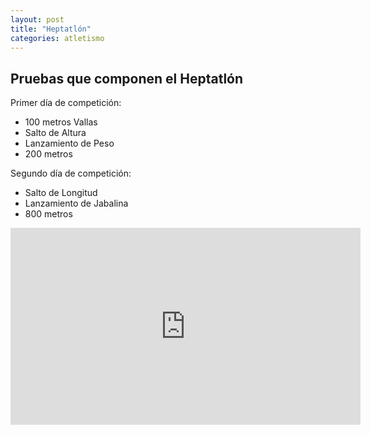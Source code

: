 ```yaml
---
layout: post
title: "Heptatlón"
categories: atletismo
---
```


## Pruebas que componen el Heptatlón

Primer día de competición:

- 100 metros Vallas
- Salto de Altura
- Lanzamiento de Peso
- 200 metros

Segundo día de competición:

- Salto de Longitud
- Lanzamiento de Jabalina
- 800 metros

<iframe width="560" height="315" src="https://www.youtube.com/embed/G-rEnjNWnMg" frameborder="0" allow="accelerometer; autoplay; encrypted-media; gyroscope; picture-in-picture" allowfullscreen></iframe>

